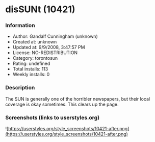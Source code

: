 # disSUNt (10421)

### Information
- Author: Gandalf Cunningham (unknown)
- Created at: unknown
- Updated at: 9/9/2008, 3:47:57 PM
- License: NO-REDISTRIBUTION
- Category: torontosun
- Rating: undefined
- Total installs: 113
- Weekly installs: 0


### Description
The SUN is generally one of the horribler newspapers, but their local coverage is okay sometimes.  This clears up the page.


### Screenshots (links to userstyles.org)
![https://userstyles.org/style_screenshots/10421-after.png](https://userstyles.org/style_screenshots/10421-after.png)


